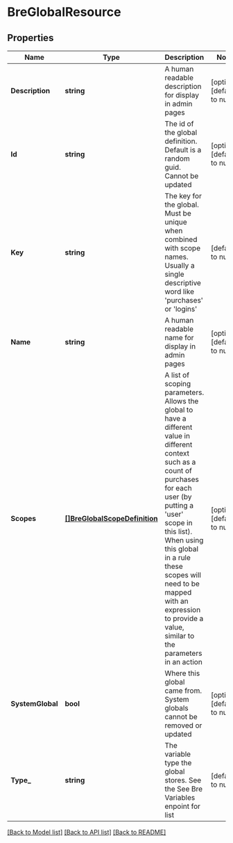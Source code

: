 # BreGlobalResource

## Properties
Name | Type | Description | Notes
------------ | ------------- | ------------- | -------------
**Description** | **string** | A human readable description for display in admin pages | [optional] [default to null]
**Id** | **string** | The id of the global definition. Default is a random guid. Cannot be updated | [optional] [default to null]
**Key** | **string** | The key for the global. Must be unique when combined with scope names. Usually a single descriptive word like &#39;purchases&#39; or &#39;logins&#39; | [default to null]
**Name** | **string** | A human readable name for display in admin pages | [optional] [default to null]
**Scopes** | [**[]BreGlobalScopeDefinition**](BreGlobalScopeDefinition.md) | A list of scoping parameters. Allows the global to have a different value in different context such as a count of purchases for each user (by putting a &#39;user&#39; scope in this list). When using this global in a rule these scopes will need to be mapped with an expression to provide a value, similar to the parameters in an action | [optional] [default to null]
**SystemGlobal** | **bool** | Where this global came from. System globals cannot be removed or updated | [optional] [default to null]
**Type_** | **string** | The variable type the global stores. See the See Bre Variables enpoint for list | [default to null]

[[Back to Model list]](../README.md#documentation-for-models) [[Back to API list]](../README.md#documentation-for-api-endpoints) [[Back to README]](../README.md)



